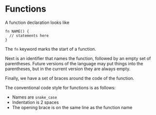 # Functions

A function declaration looks like

```
fn NAME() {
  // statements here
}
```

The `fn` keyword marks the start of a function.

Next is an identifier that names the function, followed by an empty set of
parentheses. Future versions of the language may put things into the
parentheses, but in the current version they are always empty.

Finally, we have a set of braces around the code of the function.

The conventional code style for functions is as follows:

* Names are `snake_case`
* Indentation is 2 spaces
* The opening brace is on the same line as the function name
